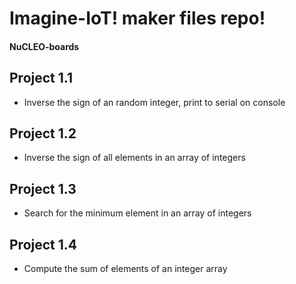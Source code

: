 Imagine-IoT! maker files repo!
=======================================

#### NuCLEO-boards

## Project 1.1
* Inverse the sign of an random integer, print to serial on console

## Project 1.2
* Inverse the sign of all elements in an array of integers

## Project 1.3
* Search for the minimum element in an array of integers

## Project 1.4
* Compute the sum of elements of an integer array